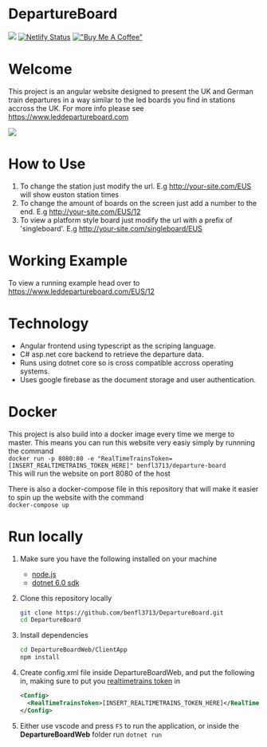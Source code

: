 # DepartureBoard

![](https://github.com/benfl3713/DepartureBoard/workflows/Pipeline/badge.svg?branch=master)
[![Netlify Status](https://api.netlify.com/api/v1/badges/a70bdae7-f88d-43fc-8811-d2e0d16e65c7/deploy-status)](https://app.netlify.com/sites/leddepartureboardcom/deploys)
[!["Buy Me A Coffee"](https://www.buymeacoffee.com/assets/img/custom_images/orange_img.png)](https://www.buymeacoffee.com/departureboard)

# Welcome

This project is an angular website designed to present the UK and German train departures in a way similar to the led boards you find in stations accross the UK. For more info please see <https://www.leddepartureboard.com>

![](https://github.com/benfl3713/DepartureBoard/blob/master/DepartureBoardWeb/wwwroot/preview.png?raw=true)

# How to Use

1. To change the station just modify the url. E.g http://your-site.com/EUS will show euston station times
2. To change the amount of boards on the screen just add a number to the end. E.g http://your-site.com/EUS/12
3. To view a platform style board just modify the url with a prefix of 'singleboard'. E.g http://your-site.com/singleboard/EUS

# Working Example

To view a running example head over to
<https://www.leddepartureboard.com/EUS/12>

# Technology

- Angular frontend using typescript as the scriping language.
- C# asp.net core backend to retrieve the departure data.
- Runs using dotnet core so is cross compatible accross operating systems.
- Uses google firebase as the document storage and user authentication.

# Docker

This project is also build into a docker image every time we merge to master. This means you can run this website very easiy simply by runnning the command  
```docker run -p 8080:80 -e "RealTimeTrainsToken=[INSERT_REALTIMETRAINS_TOKEN_HERE]" benfl3713/departure-board```  
This will run the website on port 8080 of the host

There is also a docker-compose file in this repository that will make it easier to spin up the website with the command  
`docker-compose up`

# Run locally

1. Make sure you have the following installed on your machine
   -  [node.js](https://nodejs.org/en/download/)
   -  [dotnet 6.0 sdk](https://dotnet.microsoft.com/download/dotnet/6.0)

2. Clone this repository locally
    ```bash
    git clone https://github.com/benfl3713/DepartureBoard.git
    cd DepartureBoard
    ```
3. Install dependencies
    ```bash
    cd DepartureBoardWeb/ClientApp
    npm install
    ```
4. Create config.xml file inside DepartureBoardWeb, and put the following in, making sure to put you [realtimetrains token](https://api.rtt.io/) in
    ```xml
    <Config>
      <RealTimeTrainsToken>[INSERT_REALTIMETRAINS_TOKEN_HERE]</RealTimeTrainsToken>
    </Config>
    ```
5. Either use vscode and press `F5` to run the application, or inside the **DepartureBoardWeb** folder run `dotnet run`

